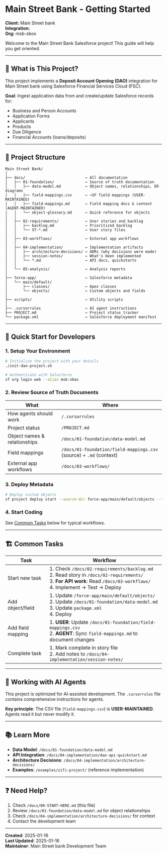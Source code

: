 <!-- 
🔴 AI AGENTS: READ FIRST - /docs/01-foundation/data-model.md for correct object names
✅ Correct: ApplicationForm, Applicant, Account (Business), FinancialAccount
❌ Wrong: Application__c, Applicant__c, Loan__c, Business_Relationship__c
-->

# Main Street Bank - Getting Started

**Client:** Main Street bank  
**Integration:**   
**Org:** msb-sbox

Welcome to the Main Street Bank Salesforce project! This guide will help you get oriented.

---

## 🎯 What is This Project?

This project implements a **Deposit Account Opening (DAO)** integration for Main Street bank using Salesforce Financial Services Cloud (FSC).

**Goal**: Ingest application data from  and create/update Salesforce records for:
- Business and Person Accounts
- Application Forms
- Applicants
- Products
- Due Diligence
- Financial Accounts (loans/deposits)

---

## 📂 Project Structure

```
Main Street Bank/
│
├── docs/                           ← All documentation
│   ├── 01-foundation/              ← Source of truth documentation
│   │   ├── data-model.md           ← Object names, relationships, ER diagrams
│   │   ├── field-mappings.csv      ← →SF field mappings (USER-MAINTAINED)
│   │   ├── field-mappings.md       ← Field mapping docs & context (AGENT-MAINTAINED)
│   │   └── object-glossary.md      ← Quick reference for objects
│   │
│   ├── 02-requirements/            ← User stories and backlog
│   │   ├── backlog.md              ← Prioritized backlog
│   │   └── ST-*.md                 ← User story files
│   │
│   ├── 03-workflows/               ← External app workflows
│   │
│   ├── 04-implementation/          ← Implementation artifacts
│   │   ├── architecture-decisions/ ← ADRs (why decisions were made)
│   │   ├── session-notes/          ← What's been implemented
│   │   └── *.md                    ← API docs, quickstarts
│   │
│   └── 05-analysis/                ← Analysis reports
│
├── force-app/                      ← Salesforce metadata
│   └── main/default/
│       ├── classes/                ← Apex classes
│       └── objects/                ← Custom objects and fields
│
├── scripts/                        ← Utility scripts
│
├── .cursorrules                    ← AI agent instructions
├── PROJECT.md                      ← Project status tracker
└── package.xml                     ← Salesforce deployment manifest
```

---

## 🚀 Quick Start for Developers

### 1. Setup Your Environment

```bash
# Initialize the project with your details
./init-dao-project.sh

# Authenticate with Salesforce
sf org login web --alias msb-sbox
```

### 2. Review Source of Truth Documents

| What | Where |
|------|-------|
| How agents should work | `/.cursorrules` |
| Project status | `/PROJECT.md` |
| Object names & relationships | `/docs/01-foundation/data-model.md` |
| Field mappings | `/docs/01-foundation/field-mappings.csv` (source) + `.md` (context) |
| External app workflows | `/docs/03-workflows/` |

### 3. Deploy Metadata

```bash
# Deploy custom objects
sf project deploy start --source-dir force-app/main/default/objects --target-org msb-sbox
```

### 4. Start Coding

See [Common Tasks](#-common-tasks) below for typical workflows.

---

## 🏗️ Common Tasks

| Task | Workflow |
|------|----------|
| Start new task | 1. Check `/docs/02-requirements/backlog.md`<br>2. Read story in `/docs/02-requirements/`<br>3. **For API work**: Read `/docs/03-workflows/`<br>4. Implement → Test → Deploy |
| Add object/field | 1. Update `/force-app/main/default/objects/`<br>2. Update `/docs/01-foundation/data-model.md`<br>3. Update `package.xml`<br>4. Deploy |
| Add field mapping | 1. **USER**: Update `/docs/01-foundation/field-mappings.csv`<br>2. **AGENT**: Sync `field-mappings.md` to document changes |
| Complete task | 1. Mark complete in story file<br>2. Add notes to `/docs/04-implementation/session-notes/` |

---

## 🧠 Working with AI Agents

This project is optimized for AI-assisted development. The `.cursorrules` file contains comprehensive instructions for agents.

**Key principle**: The CSV file (`field-mappings.csv`) is **USER-MAINTAINED**. Agents read it but never modify it.

---

## 📚 Learn More

- **Data Model**: `/docs/01-foundation/data-model.md`
- **API Integration**: `/docs/04-implementation/dao-api-quickstart.md`
- **Architecture Decisions**: `/docs/04-implementation/architecture-decisions/`
- **Examples**: `/examples/zifi-project/` (reference implementation)

---

## ❓ Need Help?

1. Check `/docs/00-START-HERE.md` (this file)
2. Review `/docs/01-foundation/data-model.md` for object relationships
3. Check `/docs/04-implementation/architecture-decisions/` for context
4. Contact the development team

---

**Created**: 2025-01-16  
**Last Updated**: 2025-01-16  
**Maintainer**: Main Street bank Development Team

